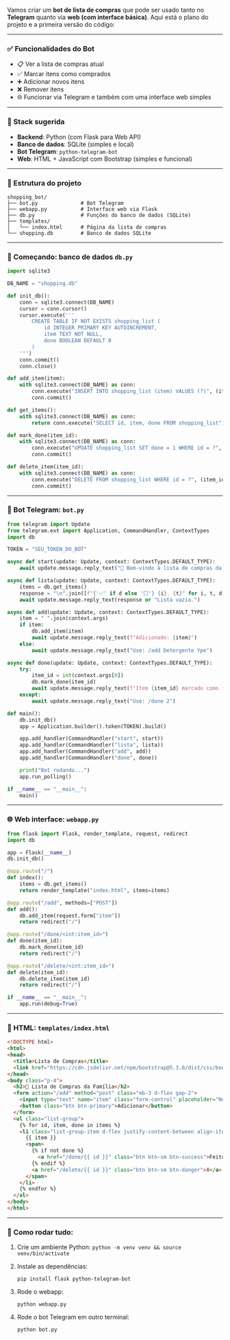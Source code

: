 Vamos criar um **bot de lista de compras** que pode ser usado tanto no **Telegram** quanto via **web (com interface básica)**. Aqui está o plano do projeto e a primeira versão do código:

---

### ✅ Funcionalidades do Bot

* 📋 Ver a lista de compras atual
* ✅ Marcar itens como comprados
* ➕ Adicionar novos itens
* ❌ Remover itens
* 🌐 Funcionar via Telegram e também com uma interface web simples

---

### 🔧 Stack sugerida

* **Backend**: Python (com Flask para Web API)
* **Banco de dados**: SQLite (simples e local)
* **Bot Telegram**: `python-telegram-bot`
* **Web**: HTML + JavaScript com Bootstrap (simples e funcional)

---

### 📁 Estrutura do projeto

```
shopping_bot/
├── bot.py              # Bot Telegram
├── webapp.py           # Interface web via Flask
├── db.py               # Funções do banco de dados (SQLite)
├── templates/
│   └── index.html      # Página da lista de compras
└── shopping.db         # Banco de dados SQLite
```

---

### 🎯 Começando: banco de dados `db.py`

```python
import sqlite3

DB_NAME = "shopping.db"

def init_db():
    conn = sqlite3.connect(DB_NAME)
    cursor = conn.cursor()
    cursor.execute('''
        CREATE TABLE IF NOT EXISTS shopping_list (
            id INTEGER PRIMARY KEY AUTOINCREMENT,
            item TEXT NOT NULL,
            done BOOLEAN DEFAULT 0
        )
    ''')
    conn.commit()
    conn.close()

def add_item(item):
    with sqlite3.connect(DB_NAME) as conn:
        conn.execute("INSERT INTO shopping_list (item) VALUES (?)", (item,))
        conn.commit()

def get_items():
    with sqlite3.connect(DB_NAME) as conn:
        return conn.execute("SELECT id, item, done FROM shopping_list").fetchall()

def mark_done(item_id):
    with sqlite3.connect(DB_NAME) as conn:
        conn.execute("UPDATE shopping_list SET done = 1 WHERE id = ?", (item_id,))
        conn.commit()

def delete_item(item_id):
    with sqlite3.connect(DB_NAME) as conn:
        conn.execute("DELETE FROM shopping_list WHERE id = ?", (item_id,))
        conn.commit()
```

---

### 🤖 Bot Telegram: `bot.py`

```python
from telegram import Update
from telegram.ext import Application, CommandHandler, ContextTypes
import db

TOKEN = "SEU_TOKEN_DO_BOT"

async def start(update: Update, context: ContextTypes.DEFAULT_TYPE):
    await update.message.reply_text("🛒 Bem-vindo à lista de compras da família!\nUse /lista para ver os itens.")

async def lista(update: Update, context: ContextTypes.DEFAULT_TYPE):
    items = db.get_items()
    response = "\n".join([f"{'✅' if d else '⬜️'} {i}. {t}" for i, t, d in items])
    await update.message.reply_text(response or "Lista vazia.")

async def add(update: Update, context: ContextTypes.DEFAULT_TYPE):
    item = " ".join(context.args)
    if item:
        db.add_item(item)
        await update.message.reply_text(f"Adicionado: {item}")
    else:
        await update.message.reply_text("Use: /add Detergente Ype")

async def done(update: Update, context: ContextTypes.DEFAULT_TYPE):
    try:
        item_id = int(context.args[0])
        db.mark_done(item_id)
        await update.message.reply_text(f"Item {item_id} marcado como feito ✅")
    except:
        await update.message.reply_text("Use: /done 2")

def main():
    db.init_db()
    app = Application.builder().token(TOKEN).build()

    app.add_handler(CommandHandler("start", start))
    app.add_handler(CommandHandler("lista", lista))
    app.add_handler(CommandHandler("add", add))
    app.add_handler(CommandHandler("done", done))

    print("Bot rodando...")
    app.run_polling()

if __name__ == "__main__":
    main()
```

---

### 🌐 Web interface: `webapp.py`

```python
from flask import Flask, render_template, request, redirect
import db

app = Flask(__name__)
db.init_db()

@app.route("/")
def index():
    items = db.get_items()
    return render_template("index.html", items=items)

@app.route("/add", methods=["POST"])
def add():
    db.add_item(request.form["item"])
    return redirect("/")

@app.route("/done/<int:item_id>")
def done(item_id):
    db.mark_done(item_id)
    return redirect("/")

@app.route("/delete/<int:item_id>")
def delete(item_id):
    db.delete_item(item_id)
    return redirect("/")

if __name__ == "__main__":
    app.run(debug=True)
```

---

### 🧾 HTML: `templates/index.html`

```html
<!DOCTYPE html>
<html>
<head>
  <title>Lista de Compras</title>
  <link href="https://cdn.jsdelivr.net/npm/bootstrap@5.3.0/dist/css/bootstrap.min.css" rel="stylesheet">
</head>
<body class="p-4">
  <h2>🛒 Lista de Compras da Família</h2>
  <form action="/add" method="post" class="mb-3 d-flex gap-2">
    <input type="text" name="item" class="form-control" placeholder="Novo item..." required>
    <button class="btn btn-primary">Adicionar</button>
  </form>
  <ul class="list-group">
    {% for id, item, done in items %}
    <li class="list-group-item d-flex justify-content-between align-items-center {% if done %}list-group-item-success{% endif %}">
      {{ item }}
      <span>
        {% if not done %}
          <a href="/done/{{ id }}" class="btn btn-sm btn-success">Feito</a>
        {% endif %}
        <a href="/delete/{{ id }}" class="btn btn-sm btn-danger">X</a>
      </span>
    </li>
    {% endfor %}
  </ul>
</body>
</html>
```

---

### 🚀 Como rodar tudo:

1. Crie um ambiente Python: `python -m venv venv && source venv/bin/activate`
2. Instale as dependências:

   ```
   pip install flask python-telegram-bot
   ```
3. Rode o webapp:

   ```
   python webapp.py
   ```
4. Rode o bot Telegram em outro terminal:

   ```
   python bot.py
   ```

